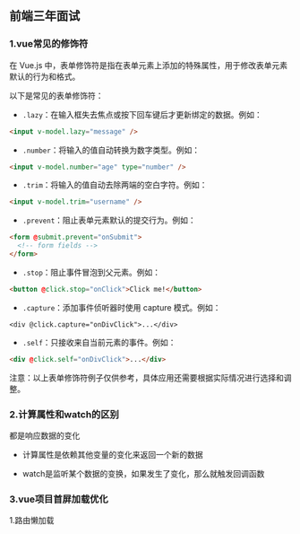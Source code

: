 ## 前端三年面试

### 1.vue常见的修饰符

在 Vue.js 中，表单修饰符是指在表单元素上添加的特殊属性，用于修改表单元素默认的行为和格式。

以下是常见的表单修饰符：

- `.lazy`：在输入框失去焦点或按下回车键后才更新绑定的数据。例如：

```html
<input v-model.lazy="message" />
```

- `.number`：将输入的值自动转换为数字类型。例如：

```html
<input v-model.number="age" type="number" />
```

- `.trim`：将输入的值自动去除两端的空白字符。例如：

```html
<input v-model.trim="username" />
```

- `.prevent`：阻止表单元素默认的提交行为。例如：

```html
<form @submit.prevent="onSubmit">
  <!-- form fields -->
</form>
```

- `.stop`：阻止事件冒泡到父元素。例如：

```html
<button @click.stop="onClick">Click me!</button>
```

- `.capture`：添加事件侦听器时使用 capture 模式。例如：

```
<div @click.capture="onDivClick">...</div>
```

- `.self`：只接收来自当前元素的事件。例如：

```html
<div @click.self="onDivClick">...</div>
```

注意：以上表单修饰符例子仅供参考，具体应用还需要根据实际情况进行选择和调整。

### 2.计算属性和watch的区别

都是响应数据的变化

- 计算属性是依赖其他变量的变化来返回一个新的数据

- watch是监听某个数据的变换，如果发生了变化，那么就触发回调函数

### 3.vue项目首屏加载优化

1.路由懒加载